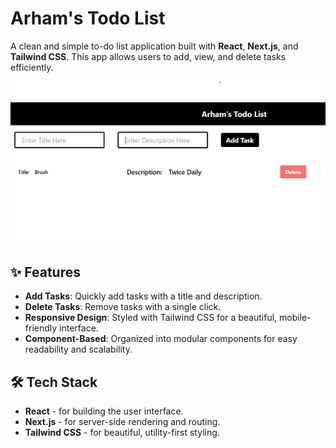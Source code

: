 # Arham's Todo List

A clean and simple to-do list application built with **React**, **Next.js**, and **Tailwind CSS**. This app allows users to add, view, and delete tasks efficiently.

![Demo Screenshot](React%20todo%20list.png)

## ✨ Features

- **Add Tasks**: Quickly add tasks with a title and description.
- **Delete Tasks**: Remove tasks with a single click.
- **Responsive Design**: Styled with Tailwind CSS for a beautiful, mobile-friendly interface.
- **Component-Based**: Organized into modular components for easy readability and scalability.

## 🛠️ Tech Stack

- **React** - for building the user interface.
- **Next.js** - for server-side rendering and routing.
- **Tailwind CSS** - for beautiful, utility-first styling.
